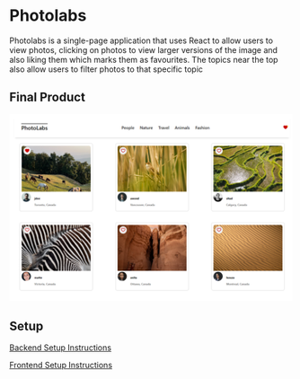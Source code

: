 # Photolabs

Photolabs is a single-page application that uses React to allow users to view photos, clicking on photos to view larger versions of the image and also liking them which marks them as favourites. The topics near the top also allow users to filter photos to that specific topic

## Final Product

!["Screenshot of front page with liked photos"](https://github.com/CodeJuuun/photolabs/blob/main/docs/photolabs1.png?raw=true)
## Setup

[Backend Setup Instructions](/backend/)

[Frontend Setup Instructions](/frontend/)
